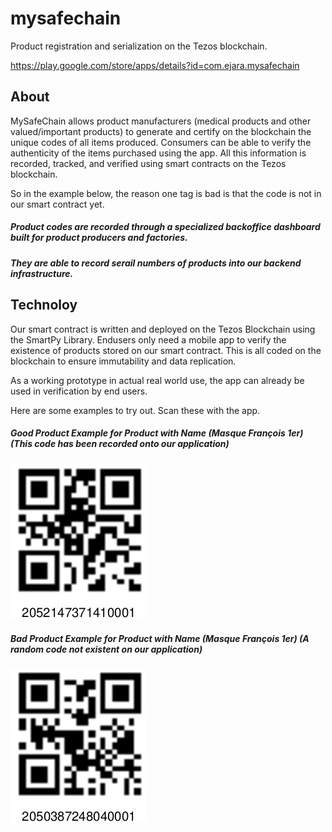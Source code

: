 # mysafechain
Product registration and serialization on the Tezos blockchain.

https://play.google.com/store/apps/details?id=com.ejara.mysafechain


## About
MySafeChain allows product manufacturers (medical products and other valued/important products) to generate and certify on the blockchain the unique codes of all items produced. Consumers can be able to verify the authenticity of the items purchased using the app. All this information is recorded, tracked, and verified using smart contracts on the Tezos blockchain.

So in the example below, the reason one tag is bad is that the code is not in our smart contract yet.

##### Product codes are recorded through a specialized backoffice dashboard built for product producers and factories.
##### They are able to record serail numbers of products into our backend infrastructure.

## Technoloy
Our smart contract is written and deployed on the Tezos Blockchain using the SmartPy Library.
Endusers only need a mobile app to verify the existence of products stored on our smart contract.
This is all coded on the blockchain to ensure immutability and data replication.

As a working prototype in actual real world use, the app can already be used in verification by end users.

Here are some examples to try out. Scan these with the app.

##### Good Product Example for Product with Name (Masque François 1er) (This code has been recorded onto our application)


<img src="./good example.jpeg">


##### Bad Product Example for Product with Name (Masque François 1er) (A random code not existent on our application)


<img src="./bad exampl.jpeg">
